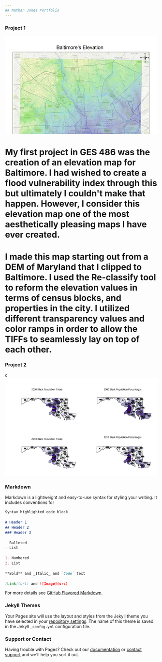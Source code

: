 ```yaml
---
## Nathan Jones Portfolio
---
```


### Project 1

![It's Fine Alt Text](Previews/Project1Preview.PNG)

# My first project in GES 486 was the creation of an elevation map for Baltimore. I had wished to create a flood vulnerability index through this but ultimately I couldn't make that happen. However, I consider this elevation map one of the most aesthetically pleasing maps I have ever created. 

# I made this map starting out from a DEM of Maryland that I clipped to Baltimore. I used the Re-classify tool to reform the elevation values in terms of census blocks, and properties in the city. I utilized different transparency values and color ramps in order to allow the TIFFs to seamlessly lay on top of each other.

### Project 2
c
![It's Fine Alt Text](Previews/Project2Preview.PNG)

### Markdown

Markdown is a lightweight and easy-to-use syntax for styling your writing. It includes conventions for

```markdown
Syntax highlighted code block

# Header 1
## Header 2
### Header 3

- Bulleted
- List

1. Numbered
2. List

**Bold** and _Italic_ and `Code` text

[Link](url) and ![Image](src)
```

For more details see [GitHub Flavored Markdown](https://guides.github.com/features/mastering-markdown/).

### Jekyll Themes

Your Pages site will use the layout and styles from the Jekyll theme you have selected in your [repository settings](https://github.com/natejones1096/natejones1096.github.io/settings). The name of this theme is saved in the Jekyll `_config.yml` configuration file.

### Support or Contact

Having trouble with Pages? Check out our [documentation](https://help.github.com/categories/github-pages-basics/) or [contact support](https://github.com/contact) and we’ll help you sort it out.
